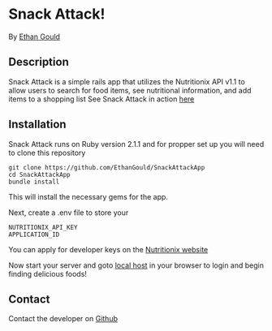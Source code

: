 # Snack Attack!

By [Ethan Gould](https://www.github.com/EthanGould)

## Description
Snack Attack is a simple rails app that utilizes the Nutritionix API v1.1 to allow users to search for food items, see nutritional information, and add items to a shopping list
See Snack Attack in action [here](http://snack-attack.herokuapp.com)
## Installation
Snack Attack runs on Ruby version 2.1.1 and for propper set up you will need to 
clone this repository
```
git clone https://github.com/EthanGould/SnackAttackApp
cd SnackAttackApp
bundle install
```

This will install the necessary gems for the app.

Next, create a .env file to store your

```
NUTRITIONIX_API_KEY 
APPLICATION_ID
```
You can apply for developer keys on the [Nutritionix website](https://developer.nutritionix.com/docs/v1_1)

Now start your server and goto [local host](http://localhost:3000/) in your browser to login and begin finding delicious foods!


## Contact
Contact the developer on [Github](https://www.github.com/EthanGould)
